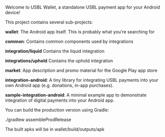 Welcome to USBL Wallet, a standalone USBL payment app for your Android device!

This project contains several sub-projects:

**wallet**: The Android app itself. This is probably what you're searching for

**common**: Contains common components used by integrations

**integration/liquid** Contains the liquid integration

**integrations/uphold** Contains the uphold integration

**market**: App description and promo material for the Google Play app store

**integration-android**: A tiny library for integrating USBL payments into your own Android app (e.g. donations, in-app purchases).

**sample-integration-android**: A minimal example app to demonstrate integration of digital payments into your Android app.

You can build the production version using Gradle:

./gradlew assembleProdRelease

The built apks will be in wallet/build/outputs/apk
